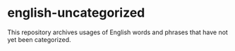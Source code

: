 # english-uncategorized
This repository archives usages of English words and phrases that have not yet been categorized.
